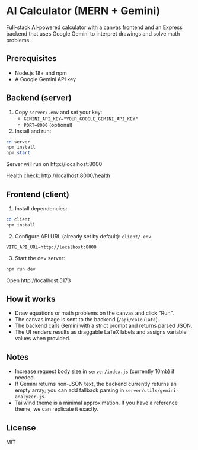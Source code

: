 # AI Calculator (MERN + Gemini)

Full-stack AI-powered calculator with a canvas frontend and an Express backend that uses Google Gemini to interpret drawings and solve math problems.

## Prerequisites

- Node.js 18+ and npm
- A Google Gemini API key

## Backend (server)

1. Copy `server/.env` and set your key:
   - `GEMINI_API_KEY="YOUR_GOOGLE_GEMINI_API_KEY"`
   - `PORT=8000` (optional)
2. Install and run:

```powershell
cd server
npm install
npm start
```

Server will run on http://localhost:8000

Health check: http://localhost:8000/health

## Frontend (client)

1. Install dependencies:

```powershell
cd client
npm install
```

2. Configure API URL (already set by default): `client/.env`

```
VITE_API_URL=http://localhost:8000
```

3. Start the dev server:

```powershell
npm run dev
```

Open http://localhost:5173

## How it works

- Draw equations or math problems on the canvas and click "Run".
- The canvas image is sent to the backend (`/api/calculate`).
- The backend calls Gemini with a strict prompt and returns parsed JSON.
- The UI renders results as draggable LaTeX labels and assigns variable values when provided.

## Notes

- Increase request body size in `server/index.js` (currently 10mb) if needed.
- If Gemini returns non-JSON text, the backend currently returns an empty array; you can add fallback parsing in `server/utils/gemini-analyzer.js`.
- Tailwind theme is a minimal approximation. If you have a reference theme, we can replicate it exactly.

## License

MIT
